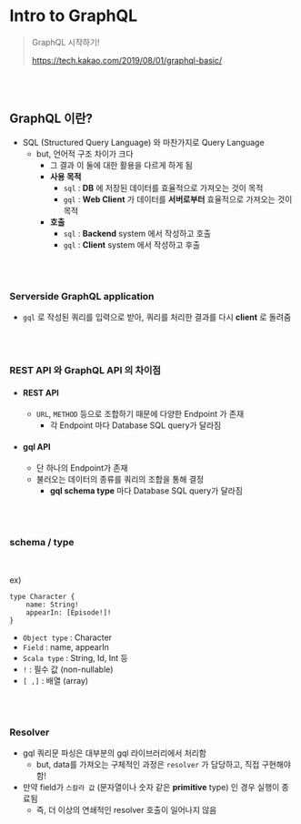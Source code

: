 # Intro to GraphQL

> GraphQL 시작하기!
>
> https://tech.kakao.com/2019/08/01/graphql-basic/

<br>

<br>

## GraphQL 이란?

- SQL (Structured Query Language) 와 마찬가지로 Query Language
  - but, 언어적 구조 차이가 크다
    - 그 결과 이 둘에 대한 활용을 다르게 하게 됨 
    - **사용 목적**
      - `sql` : **DB** 에 저장된 데이터를 효율적으로 가져오는 것이 목적
      - `gql` : **Web Client** 가 데이터를 **서버로부터** 효율적으로 가져오는 것이 목적
    - **호출**
      - `sql` : **Backend** system 에서 작성하고 호출
      - `gql` : **Client** system 에서 작성하고 후출

<br>

<br>

### Serverside GraphQL application

- `gql` 로 작성된 쿼리를 입력으로 받아, 쿼리를 처리한 결과를 다시 **client** 로 돌려줌

<br>

<br>

### REST API 와 GraphQL API 의 차이점

- #### REST API

  - `URL`, `METHOD` 등으로 조합하기 때문에 다양한 Endpoint 가 존재
    - 각 Endpoint 마다 Database SQL query가 달라짐

- #### gql API

  - 단 하나의 Endpoint가 존재
  - 불러오는 데이터의 종류를 쿼리의 조합을 통해 결정
    - **gql schema type** 마다 Database SQL query가 달라짐

<br>

<br>

### schema / type

<br>

ex)

```
type Character {
    name: String!
    appearIn: [Episode!]!
}
```

- `Object type` : Character
- `Field` : name, appearIn
- `Scala type` : String, Id, Int 등
- `!` : 필수 값 (non-nullable)
- `[ ,]` : 배열 (array)

<br><br>

### Resolver

- gql 쿼리문 파싱은 대부분의 gql 라이브러리에서 처리함
  - but, data를 가져오는 구체적인 과정은 `resolver` 가 담당하고, 직접 구현해야 함!
- 만약 field가 `스칼라 값` (문자열이나 숫자 같은 **primitive** type) 인 경우 실행이 종료됨
  - 즉, 더 이상의 연쇄적인 resolver 호출이 일어나지 않음

<br>

<br>
